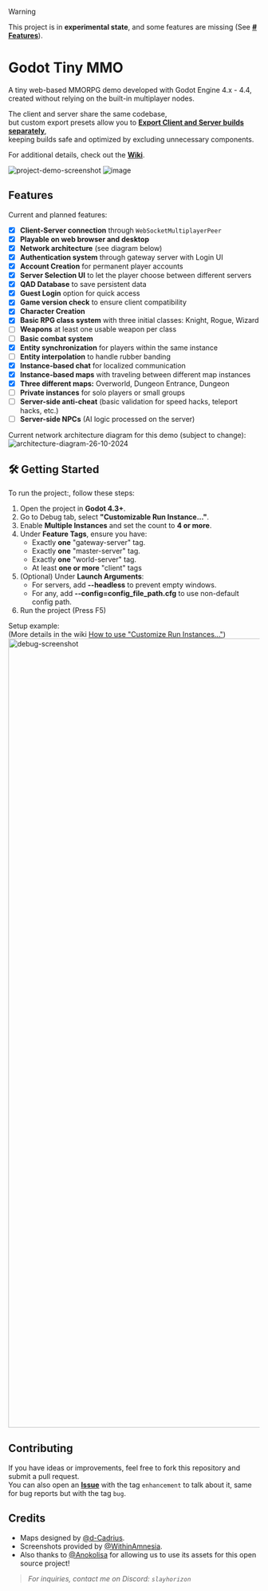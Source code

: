 > [!WARNING]  
> This project is in **experimental state**, and some features are missing (See [**# Features**](#features)).  

# Godot Tiny MMO

A tiny web-based MMORPG demo developed with Godot Engine 4.x - 4.4,  
created without relying on the built-in multiplayer nodes.  

The client and server share the same codebase,  
but custom export presets allow you to [**Export Client and Server builds separately**](https://github.com/SlayHorizon/godot-tiny-mmo-demo/wiki/Exporting-the-project),  
keeping builds safe and optimized by excluding unnecessary components.

For additional details, check out the [**Wiki**](https://github.com/SlayHorizon/godot-tiny-mmo-demo/wiki).  

![project-demo-screenshot](https://github.com/user-attachments/assets/ca606976-fd9d-4a92-a679-1f65cb80513a)
![image](https://github.com/user-attachments/assets/7e21a7e5-4c72-4871-b0cf-6d94f8931bf7)


## Features

Current and planned features:

- [X] **Client-Server connection** through `WebSocketMultiplayerPeer`
- [x] **Playable on web browser and desktop**
- [x] **Network architecture** (see diagram below)
- [X] **Authentication system** through gateway server with Login UI
- [x] **Account Creation** for permanent player accounts
- [x] **Server Selection UI** to let the player choose between different servers
- [x] **QAD Database** to save persistent data
- [x] **Guest Login** option for quick access
- [x] **Game version check** to ensure client compatibility
- [x] **Character Creation**
- [x] **Basic RPG class system** with three initial classes: Knight, Rogue, Wizard
- [ ] **Weapons** at least one usable weapon per class
- [ ] **Basic combat system**
- [X] **Entity synchronization** for players within the same instance
- [ ] **Entity interpolation** to handle rubber banding
- [x] **Instance-based chat** for localized communication
- [X] **Instance-based maps** with traveling between different map instances
- [x] **Three different maps:** Overworld, Dungeon Entrance, Dungeon
- [ ] **Private instances** for solo players or small groups
- [ ] **Server-side anti-cheat** (basic validation for speed hacks, teleport hacks, etc.)
- [ ] **Server-side NPCs** (AI logic processed on the server)

Current network architecture diagram for this demo (subject to change):  
![architecture-diagram-26-10-2024](https://github.com/user-attachments/assets/78b1cce2-b070-4544-8ecd-59784743c7a0)

## 🛠️ Getting Started

To run the project:, follow these steps:

1. Open the project in **Godot 4.3+**.
2. Go to Debug tab, select **"Customizable Run Instance..."**.
3. Enable **Multiple Instances** and set the count to **4 or more**.
4. Under **Feature Tags**, ensure you have:
   - Exactly **one** "gateway-server" tag.
   - Exactly **one** "master-server" tag.
   - Exactly **one** "world-server" tag.
   - At least **one or more** "client" tags
5. (Optional) Under **Launch Arguments**:
   - For servers, add **--headless** to prevent empty windows.
   - For any, add **--config=config_file_path.cfg** to use non-default config path. 
6. Run the project (Press F5)

Setup example:  
(More details in the wiki [How to use "Customize Run Instances..."](https://github.com/SlayHorizon/godot-tiny-mmo/wiki/How-to-use-%22Customize-Run-Instances...%22#customize-run-instances))
<img width="1580" alt="debug-screenshot" src="https://github.com/user-attachments/assets/cff4dd67-00f2-4dda-986f-7f0bec0a695e">
  

## Contributing

If you have ideas or improvements, feel free to fork this repository and submit a pull request.  
You can also open an [**Issue**](https://github.com/SlayHorizon/godot-tiny-mmo-template/issues) with the tag `enhancement` to talk about it, same for bug reports but with the tag `bug`.

## Credits
- Maps designed by [@d-Cadrius](https://github.com/d-Cadrius).
- Screenshots provided by [@WithinAmnesia](https://github.com/WithinAmnesia).  
- Also thanks to [@Anokolisa](https://anokolisa.itch.io/dungeon-crawler-pixel-art-asset-pack) for allowing us to use its assets for this open source project!

> _For inquiries, contact me on Discord: `slayhorizon`_
